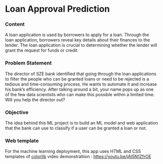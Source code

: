# Loan Approval Prediction

### Content
A loan application is used by borrowers to apply for a loan. Through the loan application, borrowers reveal key details about their finances to the lender. The loan application is crucial to determining whether the lender will grant the request for funds or credit.

### Problem Statement
The director of SZE bank identified that going through the loan applications to filter the people who can be granted loans or need to be rejected is a tedious and time-consuming process. He wants to automate it and increase his bank’s efficiency. After talking around a bit, your name pops up as one of the few data scientists who can make this possible within a limited time. Will you help the director out? 

### Objective
The idea behind this ML project is to build an ML model and web application that the bank can use to classify if a user can be granted a loan or not.

### Web template
For the machine learning deployment, this app uses HTML and CSS templates of [colorlib](https://colorlib.com/wp/template/colorlib-regform-7/) 
video demonstratiion : https://youtu.be/jAI5N1ZfrOE
